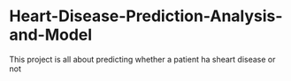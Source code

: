 # Heart-Disease-Prediction-Analysis-and-Model

This project is all about predicting whether a patient ha sheart disease or not 

